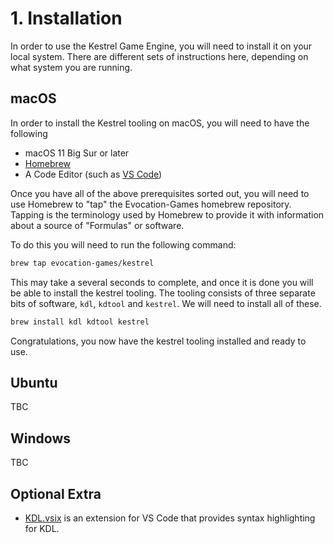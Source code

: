 # 1. Installation
In order to use the Kestrel Game Engine, you will need to install it on your local system. There are different
sets of instructions here, depending on what system you are running.

## macOS
In order to install the Kestrel tooling on macOS, you will need to have the following

- macOS 11 Big Sur or later
- [Homebrew](https://brew.sh)
- A Code Editor (such as [VS Code](https://code.visualstudio.com))

Once you have all of the above prerequisites sorted out, you will need to use Homebrew to "tap" the Evocation-Games
homebrew repository. Tapping is the terminology used by Homebrew to provide it with information about a source of
"Formulas" or software.

To do this you will need to run the following command:

```sh
brew tap evocation-games/kestrel
```

This may take a several seconds to complete, and once it is done you will be able to install the kestrel tooling. The
tooling consists of three separate bits of software, `kdl`, `kdtool` and `kestrel`. We will need to install all of these.

```sh
brew install kdl kdtool kestrel
```

Congratulations, you now have the kestrel tooling installed and ready to use.

## Ubuntu
TBC

## Windows
TBC

## Optional Extra
- [KDL.vsix](https://github.com/EvocationGames/KestrelEngine/releases/download/v0.9/KDL.vsix) is an extension for VS Code that provides syntax highlighting for KDL.